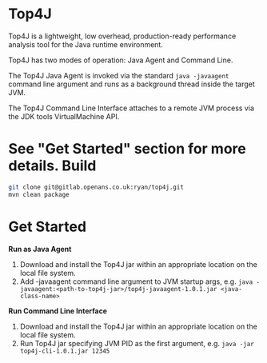 Top4J
=====
Top4J is a lightweight, low overhead, production-ready performance analysis tool for the Java runtime environment.

Top4J has two modes of operation: Java Agent and Command Line.

The Top4J Java Agent is invoked via the standard `java -javaagent` command line argument and runs as a background thread inside the target JVM.

The Top4J Command Line Interface attaches to a remote JVM process via the JDK tools VirtualMachine API.

See "Get Started" section for more details.
Build
=====
```bash
git clone git@gitlab.openans.co.uk:ryan/top4j.git
mvn clean package
```
Get Started
===========
**Run as Java Agent**
1. Download and install the Top4J jar within an appropriate location on the local file system.
1. Add -javaagent command line argument to JVM startup args, e.g. `java -javaagent:<path-to-top4j-jar>/top4j-javaagent-1.0.1.jar <java-class-name>`

**Run Command Line Interface**
1. Download and install the Top4J jar within an appropriate location on the local file system.
1. Run Top4J jar specifying JVM PID as the first argument, e.g. `java -jar top4j-cli-1.0.1.jar 12345`
